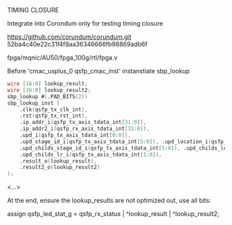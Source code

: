 TIMING CLOSURE

Integrate into Corondum only for testing timing closure

https://github.com/corundum/corundum.git
52ba4c40e22c31f4f8aa36346666fb98869adb6f

fpga/mqnic/AU50/fpga_100g/rtl/fpga.v

Before 'cmac_usplus_0 qsfp_cmac_inst' instanstiate sbp_lookup

```verilog
wire [16:0] lookup_result;
wire [16:0] lookup_result2;
sbp_lookup #(.PAD_BITS(2))
sbp_lookup_inst (
    .clk(qsfp_tx_clk_int),
    .rst(qsfp_tx_rst_int),
    .ip_addr_i(qsfp_tx_axis_tdata_int[31:0]),
    .ip_addr2_i(qsfp_rx_axis_tdata_int[31:0]),
    .upd_i(qsfp_tx_axis_tdata_int[0:0]),
    .upd_stage_id_i(qsfp_tx_axis_tdata_int[5:0]), .upd_location_i(qsfp_tx_axis_tdata_int[10:0]), .upd_length_i(qsfp_tx_axis_tdata_int[5:0]),
    .upd_childs_stage_id_i(qsfp_tx_axis_tdata_int[5:0]), .upd_childs_location_i(qsfp_tx_axis_tdata_int[10:0]),
    .upd_childs_lr_i(qsfp_tx_axis_tdata_int[1:0]),
    .result_o(lookup_result),
    .result2_o(lookup_result2)
);
```

<...>

At the end, ensure the lookup_results are not optimized out, use all bits:

assign qsfp_led_stat_g = qsfp_rx_status | ^lookup_result | ^lookup_result2;
